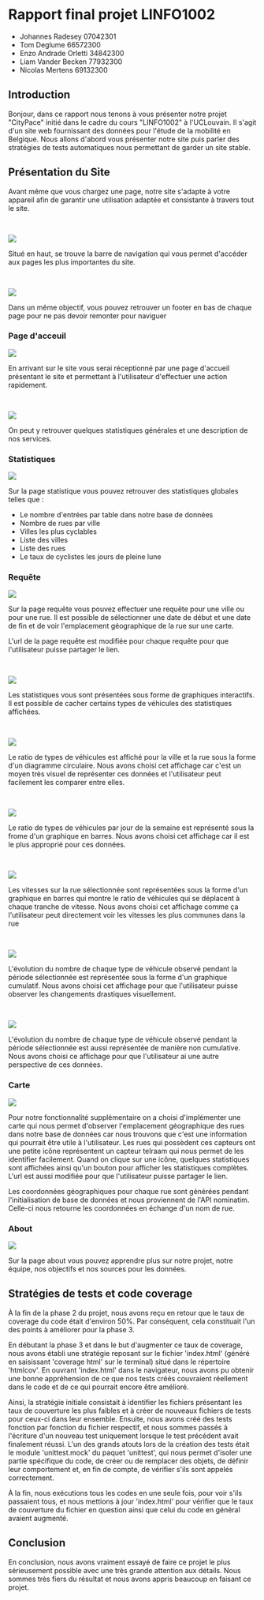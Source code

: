 # Rapport final projet LINFO1002
- Johannes Radesey 07042301
- Tom Deglume 66572300
- Enzo Andrade Orletti 34842300
- Liam Vander Becken 77932300
- Nicolas Mertens 69132300

## Introduction

Bonjour, dans ce rapport nous tenons à vous présenter notre projet "CityPace" initié dans le cadre du cours "LINFO1002" à l'UCLouvain. Il s'agit d'un site web fournissant des données pour l'étude de la mobilité en Belgique. Nous allons d'abord vous présenter notre site puis parler des stratégies de tests automatiques nous permettant de garder un site stable.

## Présentation du Site

Avant même que vous chargez une page, notre site s'adapte à votre appareil afin de garantir une utilisation adaptée et consistante à travers tout le site.

<br>

![](docs/rapport/navbar.png)

Situé en haut, se trouve la barre de navigation qui vous permet d'accéder aux pages les plus importantes du site.

<br>

![](docs/rapport/footer.png)

Dans un même objectif, vous pouvez retrouver un footer en bas de chaque page pour ne pas devoir remonter pour naviguer

### Page d'acceuil

![](docs/rapport/acceuil1.png)

En arrivant sur le site vous serai réceptionné par une page d'accueil présentant le site et permettant à l'utilisateur d'effectuer une action rapidement.

<br>

![](docs/rapport/acceuil2.png)

On peut y retrouver quelques statistiques générales et une description de nos services.

### Statistiques
![](docs/rapport/statistiques.png)

Sur la page statistique vous pouvez retrouver des statistiques globales telles que :
- Le nombre d'entrées par table dans notre base de données
- Nombre de rues par ville
- Villes les plus cyclables
- Liste des villes
- Liste des rues
- Le taux de cyclistes les jours de pleine lune 

### Requête
![](docs/rapport/requete1.png)

Sur la page requête vous pouvez effectuer une requête pour une ville ou pour une rue. Il est possible de sélectionner une date de début et une date de fin et de voir l'emplacement géographique de la rue sur une carte.

L'url de la page requête est modifiée pour chaque requête pour que l'utilisateur puisse partager le lien.

<br>

![](docs/rapport/requete3.png)

Les statistiques vous sont présentées sous forme de graphiques interactifs. Il est possible de cacher certains types de véhicules des statistiques affichées.

<br>

![](docs/rapport/requete2.png)

Le ratio de types de véhicules est affiché pour la ville et la rue sous la forme d'un diagramme circulaire. Nous avons choisi cet affichage car c'est un moyen très visuel de représenter ces données et l'utilisateur peut facilement les comparer entre elles.

<br>

![](docs/rapport/requete4.png)

Le ratio de types de véhicules par jour de la semaine est représenté sous la frome d'un graphique en barres. Nous avons choisi cet affichage car il est le plus approprié pour ces données.
<!-- ici il faut développer un peu plus -->

<br>

![](docs/rapport/requete5.png)

Les vitesses sur la rue sélectionnée sont représentées sous la forme d'un graphique en barres qui montre le ratio de véhicules qui se déplacent à chaque tranche de vitesse. Nous avons choisi cet affichage comme ça l'utilisateur peut directement voir les vitesses les plus communes dans la rue

<br>

![](docs/rapport/requete6.png)

L'évolution du nombre de chaque type de véhicule observé pendant la période sélectionnée est représentée sous la forme d'un graphique cumulatif. Nous avons choisi cet affichage pour que l'utilisateur puisse observer les changements drastiques visuellement.

<br>

![](docs/rapport/requete7.png)

L'évolution du nombre de chaque type de véhicule observé pendant la période sélectionnée est aussi représentée de manière non cumulative. Nous avons choisi ce affichage pour que l'utilisateur ai une autre perspective de ces données.

### Carte 

![](docs/rapport/carte.png)

Pour notre fonctionnalité supplémentaire on a choisi d'implémenter une carte qui nous permet d'observer l'emplacement géographique des rues dans notre base de données car nous trouvons que c'est une information qui pourrait être utile à l'utilisateur. Les rues qui possèdent ces capteurs ont une petite icône représentent un capteur telraam qui nous permet de les identifier facilement. Quand on clique sur une icône, quelques statistiques sont affichées ainsi qu'un bouton pour afficher les statistiques complètes. L'url est aussi modifiée pour que l'utilisateur puisse partager le lien.


Les coordonnées géographiques pour chaque rue sont générées pendant l'initialisation de base de données et nous proviennent de l'API nominatim. Celle-ci nous retourne les coordonnées en échange d'un nom de rue.
<!-- rephraser -->

### About

![](docs/rapport/about.png)

Sur la page about vous pouvez apprendre plus sur notre projet, notre équipe, nos objectifs et nos sources pour les données.

## Stratégies de tests et code coverage

À la fin de la phase 2 du projet, nous avons reçu en retour que le taux de coverage du code était d'environ 50%. Par conséquent, cela constituait l'un des points à améliorer pour la phase 3.

En débutant la phase 3 et dans le but d'augmenter ce taux de coverage, nous avons établi une stratégie reposant sur le fichier 'index.html' (généré en saisissant 'coverage html' sur le terminal) situé dans le répertoire 'htmlcov'. En ouvrant 'index.html' dans le navigateur, nous avons pu obtenir une bonne appréhension de ce que nos tests créés couvraient réellement dans le code et de ce qui pourrait encore être amélioré.

Ainsi, la stratégie initiale consistait à identifier les fichiers présentant les taux de couverture les plus faibles et à créer de nouveaux fichiers de tests pour ceux-ci dans leur ensemble. Ensuite, nous avons créé des tests fonction par fonction du fichier respectif, et nous sommes passés à l'écriture d'un nouveau test uniquement lorsque le test précédent avait finalement réussi. L'un des grands atouts lors de la création des tests était le module 'unittest.mock' du paquet 'unittest', qui nous permet d'isoler une partie spécifique du code, de créer ou de remplacer des objets, de définir leur comportement et, en fin de compte, de vérifier s'ils sont appelés correctement.

À la fin, nous exécutions tous les codes en une seule fois, pour voir s'ils passaient tous, et nous mettions à jour 'index.html' pour vérifier que le taux de couverture du fichier en question ainsi que celui du code en général avaient augmenté.

## Conclusion

En conclusion, nous avons vraiment essayé de faire ce projet le plus sérieusement possible avec une très grande attention aux détails. Nous sommes très fiers du résultat et nous avons appris beaucoup en faisant ce projet.

<!-- un peu personnel?? -->
